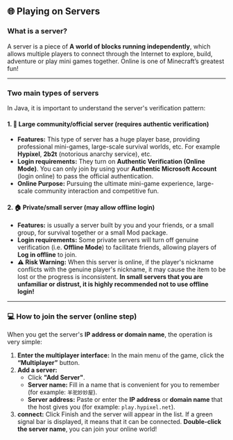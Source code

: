 ## 🌐 Playing on Servers





### What is a server?



A server is a piece of **A world of blocks running independently**, which allows multiple players to connect through the Internet to explore, build, adventure or play mini games together. Online is one of Minecraft’s greatest fun!

------



### Two main types of servers



In Java, it is important to understand the server's verification pattern:



#### 1. 🌟 Large community/official server (requires authentic verification)



- **Features:** This type of server has a huge player base, providing professional mini-games, large-scale survival worlds, etc. For example **Hypixel**, **2b2t** (notorious anarchy service), etc.
- **Login requirements:** They turn on **Authentic Verification (Online Mode)**. You can only join by using your **Authentic Microsoft Account** (login online) to pass the official authentication.
- **Online Purpose:** Pursuing the ultimate mini-game experience, large-scale community interaction and competitive fun.



#### 2. 🏠 Private/small server (may allow offline login)



- **Features:** is usually a server built by you and your friends, or a small group, for survival together or a small Mod package.
- **Login requirements:** Some private servers will turn off genuine verification (i.e. **Offline Mode**) to facilitate friends, allowing players of **Log in offline** to join.
- **⚠️ Risk Warning:** When this server is online, if the player's nickname conflicts with the genuine player's nickname, it may cause the item to be lost or the progress is inconsistent. **In small servers that you are unfamiliar or distrust, it is highly recommended not to use offline login!**

------



### 💻 How to join the server (online step)



When you get the server's **IP address or domain name**, the operation is very simple:

1. **Enter the multiplayer interface:** In the main menu of the game, click the **“Multiplayer”** button.
2. **Add a server:**
   - Click **"Add Server"**.
   - **Server name:** Fill in a name that is convenient for you to remember (for example: `羊驼妙妙屋`).
   - **Server address:** Paste or enter the **IP address** or **domain name** that the host gives you (for example: `play.hypixel.net`).
3. **connect:** Click Finish and the server will appear in the list. If a green signal bar is displayed, it means that it can be connected. **Double-click the server name**, you can join your online world!